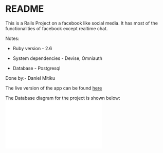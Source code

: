# README

This is a Rails Project on a facebook like social media. It has most of the functionalities of facebook except realtime chat.

Notes:

* Ruby version - 2.6

* System dependencies - Devise, Omniauth

* Database - Postgresql

Done by:- Daniel  Mitiku

The live version of the app can be found [here](https://serene-shore-00148.herokuapp.com/)

The Database diagram for the project is shown below:
![DatabaseDiagram](./docs/erd.pdf)
